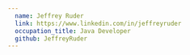 ```yaml
---
  name: Jeffrey Ruder
  link: https://www.linkedin.com/in/jeffreyruder
  occupation_title: Java Developer
  github: JeffreyRuder
---
```

